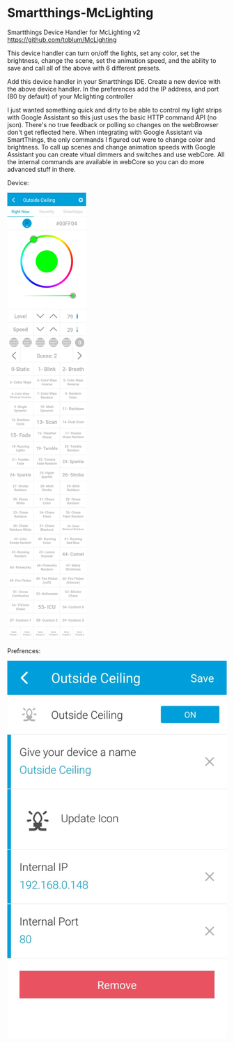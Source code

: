# Smartthings-McLighting
Smartthings Device Handler for McLighting v2 
https://github.com/toblum/McLighting

This device handler can turn on/off the lights, set any color, set the brightness, change the scene, set the animation speed, and the ability to save and call all of the above with 6 different presets.

Add this device handler in your Smartthings IDE. Create a new device with the above device handler.  In the preferences add the IP address, and port (80 by default) of your Mclighting controller 

I just wanted something quick and dirty to be able to control my light strips with Google Assistant so this just uses the basic HTTP command API (no json).  There's no true feedback or polling so changes on the webBrowser don't get reflected here.  When integrating with Google Assistant via SmartThings, the only commands I figured out were to change color and brightness. To call up scenes and change animation speeds with Google Assistant you can create vitual dimmers and switches and use webCore.  All the internal commands are available in webCore so you can do more advanced stuff in there. 



Device:

![Device](https://github.com/Sousanator/Smartthings-McLighting/blob/master/Smartthings_McLighting_Device.jpg)

Prefrences:

![Preferences](https://github.com/Sousanator/Smartthings-McLighting/blob/master/Smartthings_Mclighting_Preferences.jpg)
